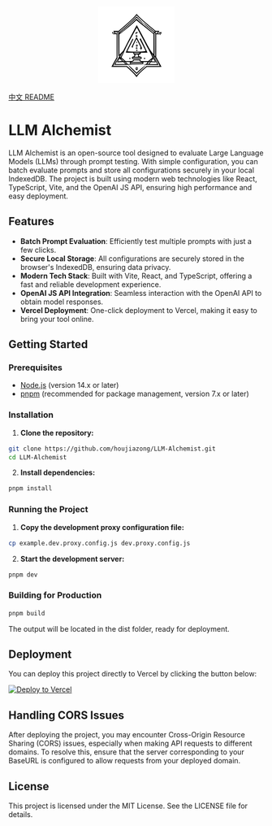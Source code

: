 <div align="center">
<img src="https://raw.githubusercontent.com/houjiazong/llm-alchemist/main/public/logo.svg" width="150" />
</div>

[中文 README](README.zh.md)

# LLM Alchemist

LLM Alchemist is an open-source tool designed to evaluate Large Language Models (LLMs) through prompt testing. With simple configuration, you can batch evaluate prompts and store all configurations securely in your local IndexedDB. The project is built using modern web technologies like React, TypeScript, Vite, and the OpenAI JS API, ensuring high performance and easy deployment.

## Features

- **Batch Prompt Evaluation**: Efficiently test multiple prompts with just a few clicks.
- **Secure Local Storage**: All configurations are securely stored in the browser's IndexedDB, ensuring data privacy.
- **Modern Tech Stack**: Built with Vite, React, and TypeScript, offering a fast and reliable development experience.
- **OpenAI JS API Integration**: Seamless interaction with the OpenAI API to obtain model responses.
- **Vercel Deployment**: One-click deployment to Vercel, making it easy to bring your tool online.

## Getting Started

### Prerequisites

- [Node.js](https://nodejs.org/) (version 14.x or later)
- [pnpm](https://pnpm.io/) (recommended for package management, version 7.x or later)

### Installation

1. **Clone the repository:**

```bash
git clone https://github.com/houjiazong/LLM-Alchemist.git
cd LLM-Alchemist
```

2. **Install dependencies:**

```bash
pnpm install
```

### Running the Project

1. **Copy the development proxy configuration file:**

```bash
cp example.dev.proxy.config.js dev.proxy.config.js
```

2. **Start the development server:**

```bash
pnpm dev
```

### Building for Production

```bash
pnpm build
```

The output will be located in the dist folder, ready for deployment.

## Deployment

You can deploy this project directly to Vercel by clicking the button below:

[![Deploy to Vercel](https://vercel.com/button)](https://vercel.com/new/clone?repository-url=https://github.com/houjiazong/llm-alchemist&project-name=llm-alchemist&repository-name=LLM-Alchemist)

## Handling CORS Issues

After deploying the project, you may encounter Cross-Origin Resource Sharing (CORS) issues, especially when making API requests to different domains. To resolve this, ensure that the server corresponding to your BaseURL is configured to allow requests from your deployed domain.

## License

This project is licensed under the MIT License. See the LICENSE file for details.

